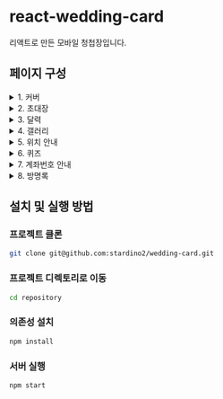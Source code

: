 # react-wedding-card
리액트로 만든 모바일 청첩장입니다.

## 페이지 구성
<details>
  <summary>1. 커버</summary>
  <div>- 커버 사진, 이름, 시간, 장소를 표시</div>
  <div>- 움직이는 하트 애니메이션 구현</div>
  <div>- 플레이 버튼 클릭하면 노래 재생</div>
  <img src="https://github.com/user-attachments/assets/fde29201-b9ad-4aff-805f-dd5b7384ea3b" />
</details>

<details>
  <summary>2. 초대장</summary>
  <div>- 초대문구 표시</div>
  <div>- 버튼 클릭으로 연락처 모달 띄우기</div>
  <div>- 모바일에서 통화, 문자 아이콘을 클릭하면 연락가능</div>
  <img src="https://github.com/user-attachments/assets/6bc1789b-dc86-424f-9b10-e48f1de2d77c" />
</details>

<details>
  <summary>3. 달력</summary>
  <div>- 결혼식 날짜를 하트로 표시</div>
  <div>- 결혼식까지 남은 시간 카운트다 </div>
  <img src="https://github.com/user-attachments/assets/705119ba-c7f2-4b23-ac8b-c2618004deb9" />
</details>

<details>
  <summary>4. 갤러리</summary>
  <div>- react-image-gallery 라이브러리 사용</div>
   <div>- 스와이프해서 좌우로 이동가능</div>
  <div>- 작은 사진을 클릭해서 이동가능</div>
  <div>- 화살표 버튼으로 이동가능</div>
  <img src="https://github.com/user-attachments/assets/aa0ae524-4db2-4ea4-bf78-f83793d57c5e" />
</details>

<details>
  <summary>5. 위치 안내</summary>
  <div>- 네이버지도 api 사용</div>
  <div>- 네이버지도, 카카오지도 링크 연결</div>
  <img src="https://github.com/user-attachments/assets/417cb4db-d1c1-41bc-811a-2d265190a6f7" />
</details>

<details>
  <summary>6. 퀴즈</summary>
  <div>- 3개의 퀴즈와 5개의 답이 있음</div>
  <div>- 정답, 오답을 알려줌</div>
  <div>- 맞은 개수를 알려줌</div>
  <div>- 다시 풀기 가능</div>
  <img src="https://github.com/user-attachments/assets/f47a9f19-7512-4c7e-872d-01ecbc8b1fcd" />
</details>

<details>
  <summary>7. 계좌번호 안내</summary>
  <div>- 아이콘을 클릭하면 계좌번호 모달을 띄움</div>
  <div>- 계좌번호 복사 가능</div>
  <div>- 카카오페이 송금 링크를 연결</div>
  <img src="https://github.com/user-attachments/assets/43885095-0389-49ab-9161-083144600365" />
 
</details>

<details>
  <summary>8. 방명록</summary>
  <div>Firebase로 데이터를 저장함</div>
  <div>이름, 비밀번호, 축하메시지를 입력하여 메시지 작성</div>
  <div>등록한 비밀번호를 작성하면 삭제가능</div>
  <div>- 댓글이 5개가 초과되면 더보기로 넘어감</div>
  <div>- 최신 댓글순으로 보여줌</div>
  <img src="https://github.com/user-attachments/assets/a1574921-27bc-4001-ba45-bf24569bc273" />
</details>

## 설치 및 실행 방법
### 프로젝트 클론
```bash
git clone git@github.com:stardino2/wedding-card.git
```
### 프로젝트 디렉토리로 이동
```bash
cd repository
```
### 의존성 설치
```bash
npm install
```
### 서버 실행
```bash
npm start
```


